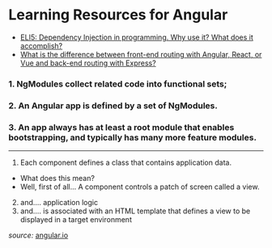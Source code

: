 # Learning Resources for Angular

* [ELI5: Dependency Injection in programming. Why use it? What does it accomplish?](https://www.reddit.com/r/explainlikeimfive/comments/1ezihq/eli5_dependency_injection_in_programming_why_use/)
* [What is the difference between front-end routing with Angular, React, or Vue and back-end routing with Express?](https://www.reddit.com/r/webdev/comments/6r50r9/what_is_the_difference_between_frontend_routing)

### 1. NgModules collect related code into functional sets; 
### 2. An Angular app is defined by a set of NgModules. 
### 3. An app always has at least a root module that enables bootstrapping, and typically has many more feature modules.

---


1. Each component defines a class that contains application data.
 - What does this mean?
 - Well, first of all... A component controls a patch of screen called a view. 
2. and.... application logic
3. and.... is associated with an HTML template that defines a view to be displayed in a target environment

*source:* [angular.io](https://angular.io/guide/architecture)













